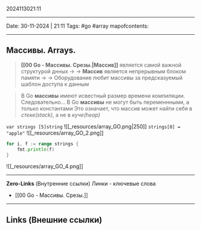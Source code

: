2024113021:11
___
Date: 30-11-2024 | 21:11
Tags: #go #array
mapofcontents: 
___
## Массивы. Arrays.

> **[[00 Go - Массивы. Срезы.|Массив]]** является самой важной структурой днных ->
> -> **Массив** является непрерывным блоком памяти ->
> -> Оборудование любит массивы за предсказуемый шаблон доступа к данным

> В Go **массивы** имеют исвестный размер времени компиляции. Следовательно...
> В Go **массивы** не могут быть переменнными, а только константами
> Это означает, что массив может найти себя в *стеке(stack)*, а не в *куче(heap)*

`var strings [5]string`
![[_resources/array_GO.png|250]]
`strings[0] = "apple"`
![[_resources/array_GO_2.png]]

```Go
for i, f := range strings {
	fmt.println(f)
}
```
![[_resources/array_GO_4.png]]



-----
**Zero-Links**  (Внутренние ссылки) Линки - ключевые слова
- [[00 Go - Массивы. Срезы.]]

------
**Links** (Внешние ссылки)
-
